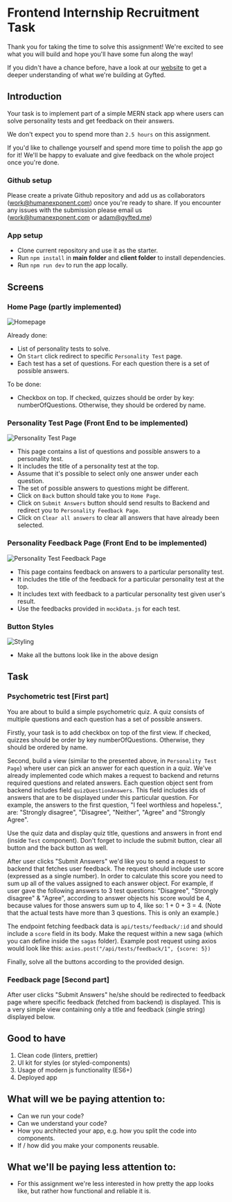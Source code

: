 # Frontend Internship Recruitment Task

Thank you for taking the time to solve this assignment! We're excited to see what you will build and hope you'll have some fun along the way!

If you didn't have a chance before, have a look at our [website](https://gyfted.me/) to get a deeper understanding of what we're building at Gyfted.


## Introduction
Your task is to implement part of a simple MERN stack app where users can solve personality tests and get feedback on their answers.

We don't expect you to spend more than `2.5 hours` on this assignment.

If you'd like to challenge yourself and spend more time to polish the app go for it!
We'll be happy to evaluate and give feedback on the whole project once you're done.

### Github setup

Please create a private Github repository and add us as collaborators (work@humanexponent.com) once you're ready to share.
If you encounter any issues with the submission please email us (work@humanexponent.com or adam@gyfted.me)

### App setup

* Clone current repository and use it as the starter.
* Run `npm install` in **main folder** and **client folder** to install dependencies.
* Run `npm run dev` to run the app locally.

## Screens

### Home Page (partly implemented)
![Homepage](main_page.png)

Already done:
* List of personality tests to solve.
* On `Start` click redirect to specific `Personality Test` page.
* Each test has a set of questions. For each question there is a set of possible answers.

To be done:
* Checkbox on top. If checked, quizzes should be order by key: numberOfQuestions. Otherwise, they should be ordered by name.

### Personality Test Page (Front End to be implemented)

![Personality Test Page](personality_test.png)

* This page contains a list of questions and possible answers to a personality test.
* It includes the title of a personality test at the top.
* Assume that it's possible to select only one answer under each question.
* The set of possible answers to questions might be different.
* Click on `Back` button should take you to `Home Page`.
* Click on `Submit Answers` button should send results to Backend and redirect you to `Personality Feedback Page`.
* Click on `Clear all answers` to clear all answers that have already been selected.

### Personality Feedback Page (Front End to be implemented)

![Personality Test Feedback Page](feedback.png)

* This page contains feedback on answers to a particular personality test.
* It includes the title of the feedback for a particular personality test at the top.
* It includes text with feedback to a particular personality test given user's result.
* Use the feedbacks provided in `mockData.js` for each test.

### Button Styles
![Styling](button.png)

* Make all the buttons look like in the above design

## Task

### Psychometric test [First part]

You are about to build a simple psychometric quiz.
A quiz consists of multiple questions and each question has a set of possible answers.

Firstly, your task is to add checkbox on top of the first view. If checked, quizzes should be order by key numberOfQuestions.
Otherwise, they should be ordered by name.

Second, build a view (similar to the presented above, in `Personality Test Page`) where user can pick an answer for each question in a quiz.
We've already implemented code which makes a request to backend and returns required questions and related answers.
Each question object sent from backend includes field `quizQuestionAnswers`. This field includes ids of answers that are to be displayed under this particular question. For example, the answers to the first question, "I feel worthless and hopeless.", are: "Strongly disagree", "Disagree", "Neither", "Agree" and "Strongly Agree".  

Use the quiz data and display quiz title, questions and answers in front end (inside `Test` component). Don't forget to include the submit button, clear all button and the back button as well.

After user clicks "Submit Answers" we'd like you to send a request to backend that fetches user feedback. The request should include user score (expressed as a single number). In order to calculate this score you need to sum up all of the values assigned to each answer object. For example, if user gave the following answers to 3 test questions: "Disagree", "Strongly disagree" & "Agree", according to answer objects his score would be 4, because values for those answers sum up to 4, like so: 1 + 0 + 3 = 4.
(Note that the actual tests have more than 3 questions. This is only an example.)

The endpoint fetching feedback data is `api/tests/feedback/:id` and should include a `score` field in its body. Make the request within a new saga (which you can define inside the `sagas` folder). Example post request using axios would look like this:
`axios.post("/api/tests/feedback/1", {score: 5})`

Finally, solve all the buttons according to the provided design.

### Feedback page [Second part]

After user clicks "Submit Answers" he/she should be redirected to feedback page where specific feedback (fetched from backend) is displayed. This is a very simple view containing only a title and feedback (single string) displayed below.

## Good to have

1. Clean code (linters, prettier)
2. UI kit for styles (or styled-components)
3. Usage of modern js functionality (ES6+)
4. Deployed app

## What will we be paying attention to:
* Can we run your code?
* Can we understand your code?
* How you architected your app, e.g. how you split the code into components.
* If / how did you make your components reusable.

## What we'll be paying less attention to:
* For this assignment we're less interested in how pretty the app looks like, but rather how functional and reliable it is.
